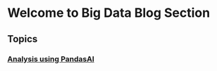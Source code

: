 # Welcome to Big Data Blog Section

## Topics


### [Analysis using PandasAI](https://github.com/DecipherData/blogs/tree/main/BigData/AnalysisUsingPandasAI/)
